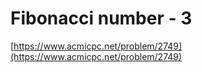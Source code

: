 # Fibonacci number - 3

[https://www.acmicpc.net/problem/2749](https://www.acmicpc.net/problem/2749)